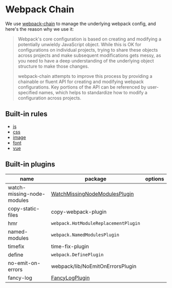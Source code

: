 # Webpack Chain

We use [webpack-chain](https://github.com/mozilla-neutrino/webpack-chain) to manage the underlying webpack config, and here's the reason why we use it:

> Webpack's core configuration is based on creating and modifying a potentially unwieldy JavaScript object. While this is OK for configurations on individual projects, trying to share these objects across projects and make subsequent modifications gets messy, as you need to have a deep understanding of the underlying object structure to make those changes.
>
> webpack-chain attempts to improve this process by providing a chainable or fluent API for creating and modifying webpack configurations. Key portions of the API can be referenced by user-specified names, which helps to standardize how to modify a configuration across projects.

## Built-in rules

- [js](/packages/core/rules/js.js)
- [css](/packages/core/rules/css.js)
- [image](/packages/core/rules/image.js)
- [font](/packages/core/rules/font.js)
- [vue](/packages/core/rules/vue.js)

## Built-in plugins

|name|package|options|
|---|---|---|
|watch-missing-node-modules|[WatchMissingNodeModulesPlugin](/packages/core/webpack/WatchMissingNodeModulesPlugin.js)||
|copy-static-files|copy-webpack-plugin||
|hmr|`webpack.HotModuleReplacementPlugin`||
|named-modules|`webpack.NamedModulesPlugin`||
|timefix|time-fix-plugin||
|define|`webpack.DefinePlugin`||
|no-emit-on-errors|webpack/lib/NoEmitOnErrorsPlugin||
|fancy-log|[FancyLogPlugin](/packages/core/webpack/FancyLogPlugin.js)||
